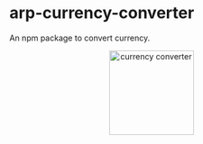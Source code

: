 # arp-currency-converter
An npm package to convert currency.

<p align="center">
  <img width="150px" src="https://static.vecteezy.com/system/resources/previews/013/399/321/non_2x/currency-exchange-illustration-in-minimal-style-png.png" alt="currency converter"/>
</p>
